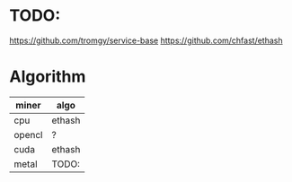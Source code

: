 # TODO:
https://github.com/tromgy/service-base
https://github.com/chfast/ethash


# Algorithm
| miner | algo |
|---|---| 
| cpu | ethash |
| opencl | ? |
| cuda | ethash |
| metal | TODO: |
